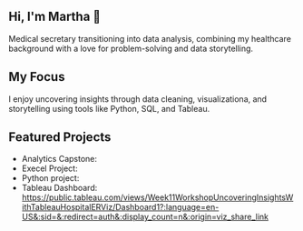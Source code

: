 ## Hi, I'm Martha 👋
 
Medical secretary transitioning into data analysis, combining my healthcare background with a love for problem-solving and data storytelling. 

## My Focus 

I enjoy uncovering insights through data cleaning, visualizationa, and storytelling using tools like Python, SQL, and Tableau.

## Featured Projects 
- Analytics Capstone:
- Execel Project:
- Python project:
- Tableau Dashboard: https://public.tableau.com/views/Week11WorkshopUncoveringInsightsWithTableauHospitalERViz/Dashboard1?:language=en-US&:sid=&:redirect=auth&:display_count=n&:origin=viz_share_link
